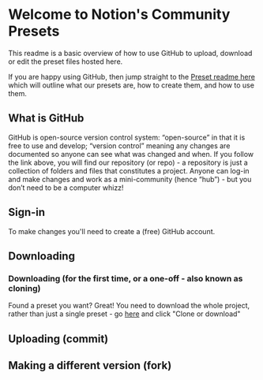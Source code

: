 # Welcome to Notion's Community Presets

This readme is a basic overview of how to use GitHub to upload, download or edit the preset files hosted here.

If you are happy using GitHub, then jump straight to the [Preset readme here](Documentation/Plug-in%20Presets.md) which will outline what our presets are, how to create them, and how to use them. 

## What is GitHub
GitHub is open-source version control system: “open-source” in that it is free to use and develop; “version control”
meaning any changes are documented so anyone can see what was changed and when.  If you follow the link above, you
will find our repository (or repo) - a repository is just a collection of folders and files that constitutes a project.
Anyone can log-in and make changes and work as a mini-community (hence “hub”) - but you don’t need to be a
computer whizz!
## Sign-in
To make changes you'll need to create a (free) GitHub account. 
## Downloading 
### Downloading (for the first time, or a one-off - also known as cloning)
Found a preset you want? Great! You need to download the whole project, rather than just a single preset - go [here](https://github.com/notionmusic/presets) and click "Clone or download"

## Uploading (commit)

## Making a different version (fork)


